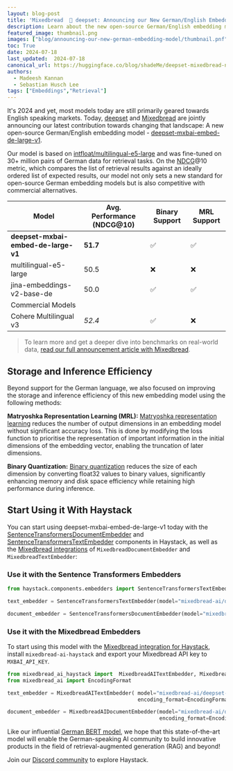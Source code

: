 ```yaml
---
layout: blog-post
title: 'Mixedbread  🤝 deepset: Announcing our New German/English Embedding Model'
description: Learn about the new open-source German/English embedding model by deepset and Mixedbread
featured_image: thumbnail.png
images: ["blog/announcing-our-new-german-embedding-model/thumbnail.pnf"]
toc: True
date: 2024-07-18
last_updated:  2024-07-18
canonical_url: https://huggingface.co/blog/shadeMe/deepset-mixedbread-new-german-embedding-model
authors:
  - Madeesh Kannan
  - Sebastian Husch Lee
tags: ["Embeddings","Retrieval"]
---	
```


It's 2024 and yet, most models today are still primarily geared towards English speaking markets. Today, [deepset](https://deepset.ai) and [Mixedbread](https://www.mixedbread.ai/) are jointly announcing our latest contribution towards changing that landscape: A new open-source German/English embedding model - [deepset-mxbai-embed-de-large-v1](https://huggingface.co/mixedbread-ai/deepset-mxbai-embed-de-large-v1).

Our model is based on [intfloat/multilingual-e5-large](https://huggingface.co/intfloat/multilingual-e5-large) and was fine-tuned on 30+ million pairs of German data for retrieval tasks. On the [NDCG](https://www.evidentlyai.com/ranking-metrics/ndcg-metric)@10 metric, which compares the list of retrieval results against an ideally ordered list of expected results, our model not only sets a new standard for open-source German embedding models but is also competitive with commercial alternatives.  

|Model|Avg. Performance (NDCG@10)|Binary Support|MRL Support|
|-|-|-|-|
|**deepset-mxbai-embed-de-large-v1**|**51.7**|✅|✅|
|multilingual-e5-large|50.5|❌|❌|
|jina-embeddings-v2-base-de|50.0|✅|✅|
|Commercial Models|
|Cohere Multilingual v3| *52.4* |✅|❌|


> To learn more and get a deeper dive into benchmarks on real-world data, [read our full announcement article with Mixedbread](https://www.mixedbread.ai/blog/deepset-mxbai-embed-de-large-v1).

## Storage and Inference Efficiency 

Beyond support for the German language, we also focused on improving the storage and inference efficiency of this new embedding model using the following methods:

**Matryoshka Representation Learning (MRL):** [Matryoshka representation learning](https://huggingface.co/blog/matryoshka) reduces the number of output dimensions in an embedding model without significant accuracy loss. This is done by modifying the loss function to prioritise the representation of important information in the initial dimensions of the embedding vector, enabling the truncation of later dimensions.

**Binary Quantization:** [Binary quantization](https://huggingface.co/blog/embedding-quantization)  reduces the size of each dimension by converting float32 values to binary values, significantly enhancing memory and disk space efficiency while retaining high performance during inference.

## Start Using it With Haystack

You can start using deepset-mxbai-embed-de-large-v1 today with the [SentenceTransformersDocumentEmbedder](https://docs.haystack.deepset.ai/docs/sentencetransformersdocumentembedder) and [SentenceTransformersTextEmbedder](https://docs.haystack.deepset.ai/docs/sentencetransformerstextembedder) components in Haystack, as well as the [Mixedbread integrations](https://haystack.deepset.ai/integrations/mixedbread-ai) of `MixedbreadDocumentEmbedder` and `MixedbreadTextEmbedder`:

### Use it with the Sentence Transformers Embedders

```python
from haystack.components.embedders import SentenceTransformersTextEmbedder, SentenceTransformersDocumentEmbedder

text_embedder = SentenceTransformersTextEmbedder(model="mixedbread-ai/deepset-mxbai-embed-de-large-v1")

document_embedder = SentenceTransformersDocumentEmbedder(model="mixedbread-ai/deepset-mxbai-embed-de-large-v1")
```  

### Use it with the Mixedbread Embedders

To start using this model with the [Mixedbread integration for Haystack](https://haystack.deepset.ai/integrations/mixedbread-ai), install `mixedbread-ai-haystack` and export your Mixedbread API key to `MXBAI_API_KEY`.

```python
from mixedbread_ai_haystack import  MixedbreadAITextEmbedder, MixedbreadAIDocumentEmbedder
from mixedbread_ai import EncodingFormat

text_embedder = MixedbreadAITextEmbedder( model="mixedbread-ai/deepset-mxbai-embed-de-large-v1",
                                          encoding_format=EncodingFormat.BINARY)

document_embedder = MixedbreadAIDocumentEmbedder(model="mixedbread-ai/deepset-mxbai-embed-de-large-v1",
                                                 encoding_format=EncodingFormat.BINARY)
```  

Like our influential [German BERT model](https://www.deepset.ai/german-bert), we hope that this state-of-the-art model will enable the German-speaking AI community to build innovative products in the field of retrieval-augmented generation (RAG) and beyond!

Join our [Discord community](https://discord.com/invite/VBpFzsgRVF) to explore Haystack.